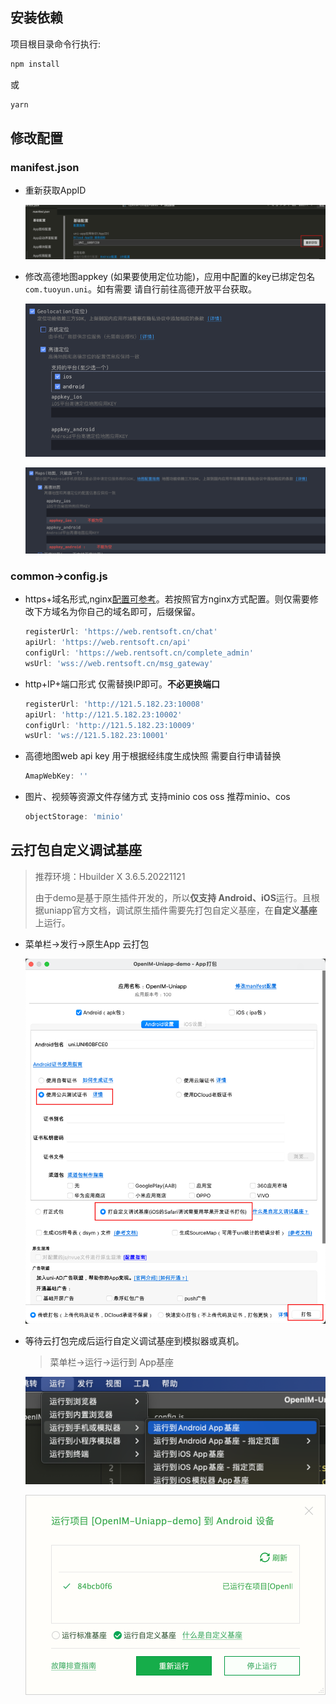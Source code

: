 ## 安装依赖

项目根目录命令行执行:

```bash
npm install
```

或

```bash
yarn
```



## 修改配置

### manifest.json

- 重新获取AppID

  ![image-20221209192155845](./doc/config.png)

- 修改高德地图appkey (如果要使用定位功能)，应用中配置的key已绑定包名`com.tuoyun.uni`。如有需要  请自行前往高德开放平台获取。

  ![image-20221209192727819](./doc/config2.png)

  ![image-20221209192759268](./doc/config3.png)



### common->config.js

- https+域名形式,nginx[配置可参考](https://doc.rentsoft.cn/#/v2/server_deploy/easy_deploy_new?id=%e4%ba%94%e3%80%81nginx%e9%85%8d%e7%bd%ae%e5%8f%82%e8%80%83)。若按照官方nginx方式配置。则仅需要修改下方域名为你自己的域名即可，后缀保留。

  ```javascript
  registerUrl: 'https://web.rentsoft.cn/chat'
  apiUrl: 'https://web.rentsoft.cn/api'
  configUrl: 'https://web.rentsoft.cn/complete_admin'
  wsUrl: 'wss://web.rentsoft.cn/msg_gateway'
  ```

- http+IP+端口形式 仅需替换IP即可。**不必更换端口**

  ```javascript
  registerUrl: 'http://121.5.182.23:10008'
  apiUrl: 'http://121.5.182.23:10002'
  configUrl: 'http://121.5.182.23:10009'
  wsUrl: 'ws://121.5.182.23:10001'
  ```

- 高德地图web api key  用于根据经纬度生成快照  需要自行申请替换

  ```javascript
  AmapWebKey: ''
  ```

- 图片、视频等资源文件存储方式  支持minio cos oss  推荐minio、cos

  ```javascript
  objectStorage: 'minio'
  ```



## 云打包自定义调试基座

> 推荐环境：Hbuilder X 3.6.5.20221121
>
> 由于demo是基于原生插件开发的，所以**仅支持 Android、iOS**运行。且根据uniapp官方文档，调试原生插件需要先打包自定义基座，在**自定义基座**上运行。

- 菜单栏->发行->原生App 云打包

  ![image-20221209185322626](./doc/build.png)

- 等待云打包完成后运行自定义调试基座到模拟器或真机。

  > 菜单栏->运行->运行到 App基座

  ![image-20221209185717429](./doc/run.png)

  ![image-20221209185815575](./doc/run2.png)